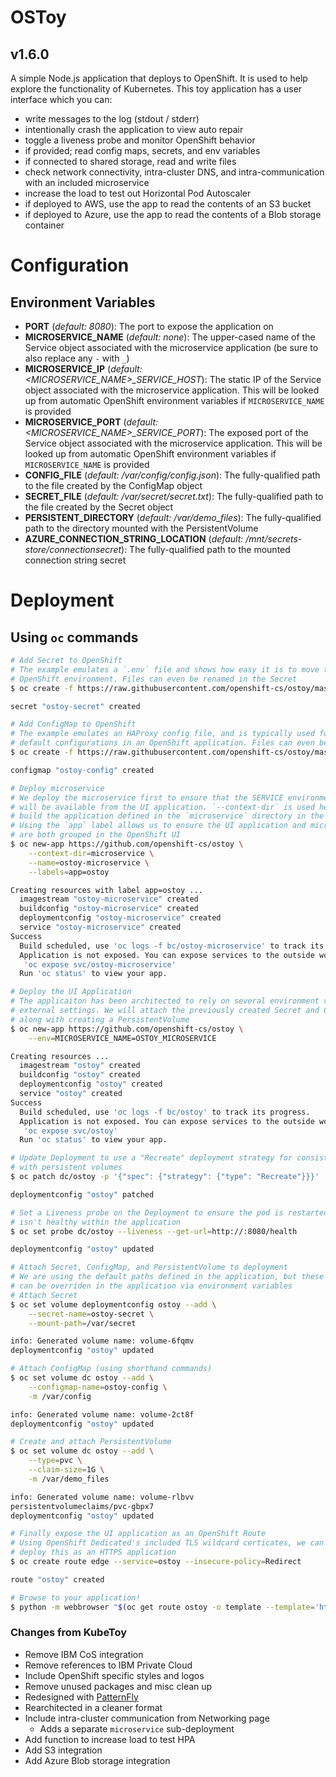 # OSToy
## v1.6.0

A simple Node.js application that deploys to OpenShift. It is used to help
explore the functionality of Kubernetes. This toy application has a user interface
which you can:

* write messages to the log (stdout / stderr)
* intentionally crash the application to view auto repair
* toggle a liveness probe and monitor OpenShift behavior
* if provided; read config maps, secrets, and env variables
* if connected to shared storage, read and write files
* check network connectivity, intra-cluster DNS, and intra-communication with an
  included microservice
* increase the load to test out Horizontal Pod Autoscaler
* if deployed to AWS, use the app to read the contents of an S3 bucket 
* if deployed to Azure, use the app to read the contents of a Blob storage container


# Configuration
## Environment Variables

- **PORT** (*default: 8080*): The port to expose the application on
- **MICROSERVICE_NAME** (*default: none*): The upper-cased name of the Service object associated
with the microservice application (be sure to also replace any `-` with `_`)
- **MICROSERVICE_IP** (*default: <MICROSERVICE_NAME>\_SERVICE\_HOST*): The static IP of the Service
object associated with the microservice application. This will be looked up from automatic OpenShift
environment variables if `MICROSERVICE_NAME` is provided
- **MICROSERVICE_PORT** (*default: <MICROSERVICE_NAME>\_SERVICE\_PORT*): The exposed port of the Service
object associated with the microservice application. This will be looked up from automatic OpenShift
environment variables if `MICROSERVICE_NAME` is provided
- **CONFIG_FILE** (*default: /var/config/config.json*): The fully-qualified path to the file created by
the ConfigMap object
- **SECRET_FILE** (*default: /var/secret/secret.txt*): The fully-qualified path to the file created by
the Secret object
- **PERSISTENT_DIRECTORY** (*default: /var/demo\_files*): The fully-qualified path to the directory mounted
with the PersistentVolume
- **AZURE_CONNECTION_STRING_LOCATION** (*default: /mnt/secrets-store/connectionsecret*): The fully-qualified path to the mounted connection string secret


# Deployment

## Using `oc` commands

```bash
# Add Secret to OpenShift
# The example emulates a `.env` file and shows how easy it is to move these directly into an
# OpenShift environment. Files can even be renamed in the Secret
$ oc create -f https://raw.githubusercontent.com/openshift-cs/ostoy/master/deployment/yaml/secret.yaml

secret "ostoy-secret" created

# Add ConfigMap to OpenShift
# The example emulates an HAProxy config file, and is typically used for overriding
# default configurations in an OpenShift application. Files can even be renamed in the ConfigMap
$ oc create -f https://raw.githubusercontent.com/openshift-cs/ostoy/master/deployment/yaml/configmap.yaml

configmap "ostoy-config" created

# Deploy microservice
# We deploy the microservice first to ensure that the SERVICE environment variables
# will be available from the UI application. `--context-dir` is used here to only
# build the application defined in the `microservice` directory in the git repo.
# Using the `app` label allows us to ensure the UI application and microservice
# are both grouped in the OpenShift UI
$ oc new-app https://github.com/openshift-cs/ostoy \
    --context-dir=microservice \
    --name=ostoy-microservice \
    --labels=app=ostoy

Creating resources with label app=ostoy ...
  imagestream "ostoy-microservice" created
  buildconfig "ostoy-microservice" created
  deploymentconfig "ostoy-microservice" created
  service "ostoy-microservice" created
Success
  Build scheduled, use 'oc logs -f bc/ostoy-microservice' to track its progress.
  Application is not exposed. You can expose services to the outside world by executing one or more of the commands below:
   'oc expose svc/ostoy-microservice'
  Run 'oc status' to view your app.

# Deploy the UI Application
# The applicaiton has been architected to rely on several environment variables to define
# external settings. We will attach the previously created Secret and ConfigMap afterward,
# along with creating a PersistentVolume
$ oc new-app https://github.com/openshift-cs/ostoy \
    --env=MICROSERVICE_NAME=OSTOY_MICROSERVICE

Creating resources ...
  imagestream "ostoy" created
  buildconfig "ostoy" created
  deploymentconfig "ostoy" created
  service "ostoy" created
Success
  Build scheduled, use 'oc logs -f bc/ostoy' to track its progress.
  Application is not exposed. You can expose services to the outside world by executing one or more of the commands below:
   'oc expose svc/ostoy'
  Run 'oc status' to view your app.

# Update Deployment to use a "Recreate" deployment strategy for consistent deployments
# with persistent volumes
$ oc patch dc/ostoy -p '{"spec": {"strategy": {"type": "Recreate"}}}'

deploymentconfig "ostoy" patched

# Set a Liveness probe on the Deployment to ensure the pod is restarted if something
# isn't healthy within the application
$ oc set probe dc/ostoy --liveness --get-url=http://:8080/health

deploymentconfig "ostoy" updated

# Attach Secret, ConfigMap, and PersistentVolume to deployment
# We are using the default paths defined in the application, but these paths
# can be overriden in the application via environment variables
# Attach Secret
$ oc set volume deploymentconfig ostoy --add \
    --secret-name=ostoy-secret \
    --mount-path=/var/secret

info: Generated volume name: volume-6fqmv
deploymentconfig "ostoy" updated

# Attach ConfigMap (using shorthand commands)
$ oc set volume dc ostoy --add \
    --configmap-name=ostoy-config \
    -m /var/config

info: Generated volume name: volume-2ct8f
deploymentconfig "ostoy" updated

# Create and attach PersistentVolume
$ oc set volume dc ostoy --add \
    --type=pvc \
    --claim-size=1G \
    -m /var/demo_files

info: Generated volume name: volume-rlbvv
persistentvolumeclaims/pvc-gbpx7
deploymentconfig "ostoy" updated

# Finally expose the UI application as an OpenShift Route
# Using OpenShift Dedicated's included TLS wildcard certicates, we can easily
# deploy this as an HTTPS application
$ oc create route edge --service=ostoy --insecure-policy=Redirect

route "ostoy" created

# Browse to your application!
$ python -m webbrowser "$(oc get route ostoy -o template --template='https://{{.spec.host}}')"
```


### Changes from KubeToy

* Remove IBM CoS integration
* Remove references to IBM Private Cloud
* Include OpenShift specific styles and logos
* Remove unused packages and misc clean up
* Redesigned with [PatternFly](https://www.patternfly.org/)
* Rearchitected in a cleaner format
* Include intra-cluster communication from Networking page
  * Adds a separate `microservice` sub-deployment
* Add function to increase load to test HPA
* Add S3 integration
* Add Azure Blob storage integration
